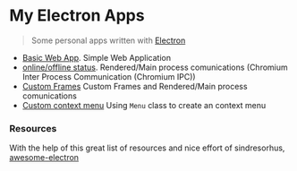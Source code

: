 # My Electron Apps

> Some personal apps written with [Electron](http://electron.atom.io)

- [Basic Web App](https://github.com/jasancheg/electronApps/tree/master/basicApp). Simple Web Application
- [online/offline status](https://github.com/jasancheg/electronApps/tree/master/onlineOfflineStatus-IPCcomunication). Rendered/Main process comunications (Chromium Inter Process Communication (Chromium IPC))
- [Custom Frames](https://github.com/jasancheg/electronApps/tree/master/customFrame) Custom Frames and Rendered/Main process comunications
- [Custom context menu](https://github.com/jasancheg/electronApps/tree/master/customContextMenu) Using `Menu` class to create an context menu


### Resources

With the help of this great list of resources and nice effort of sindresorhus, [awesome-electron](https://github.com/sindresorhus/awesome-electron)
